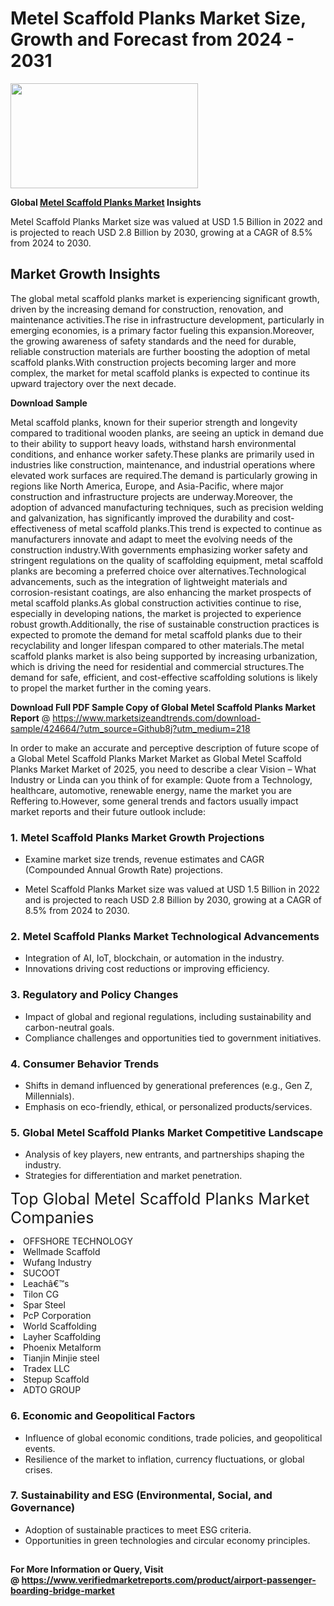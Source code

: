 <H1>Metel Scaffold Planks Market Size, Growth and Forecast from 2024 - 2031</H1><img class="aligncenter size-medium wp-image-584254" src="https://thirdeyenews.in/wp-content/uploads/2024/09/Global-Market-Research-300x168.jpeg" alt="" width="300" height="168" /><p><strong>Global&nbsp;<a href="https://www.marketsizeandtrends.com/download-sample/424664/?utm_source=Github8j?utm_medium=218">Metel Scaffold Planks Market</a> Insights</strong></p><p>Metel Scaffold Planks Market size was valued at USD 1.5 Billion in 2022 and is projected to reach USD 2.8 Billion by 2030, growing at a CAGR of 8.5% from 2024 to 2030.</p><p><h2>Market Growth Insights</h2> <p>The global metal scaffold planks market is experiencing significant growth, driven by the increasing demand for construction, renovation, and maintenance activities.The rise in infrastructure development, particularly in emerging economies, is a primary factor fueling this expansion.Moreover, the growing awareness of safety standards and the need for durable, reliable construction materials are further boosting the adoption of metal scaffold planks.With construction projects becoming larger and more complex, the market for metal scaffold planks is expected to continue its upward trajectory over the next decade.</p> <p><strong>Download Sample</strong></p> <p>Metal scaffold planks, known for their superior strength and longevity compared to traditional wooden planks, are seeing an uptick in demand due to their ability to support heavy loads, withstand harsh environmental conditions, and enhance worker safety.These planks are primarily used in industries like construction, maintenance, and industrial operations where elevated work surfaces are required.The demand is particularly growing in regions like North America, Europe, and Asia-Pacific, where major construction and infrastructure projects are underway.Moreover, the adoption of advanced manufacturing techniques, such as precision welding and galvanization, has significantly improved the durability and cost-effectiveness of metal scaffold planks.This trend is expected to continue as manufacturers innovate and adapt to meet the evolving needs of the construction industry.With governments emphasizing worker safety and stringent regulations on the quality of scaffolding equipment, metal scaffold planks are becoming a preferred choice over alternatives.Technological advancements, such as the integration of lightweight materials and corrosion-resistant coatings, are also enhancing the market prospects of metal scaffold planks.As global construction activities continue to rise, especially in developing nations, the market is projected to experience robust growth.Additionally, the rise of sustainable construction practices is expected to promote the demand for metal scaffold planks due to their recyclability and longer lifespan compared to other materials.The metal scaffold planks market is also being supported by increasing urbanization, which is driving the need for residential and commercial structures.The demand for safe, efficient, and cost-effective scaffolding solutions is likely to propel the market further in the coming years.<p><span class=""><strong>Download Full PDF Sample Copy of Global Metel Scaffold Planks Market Report</strong> @ <a href="https://www.marketsizeandtrends.com/download-sample/424664/?utm_source=Github8j?utm_medium=218" target="_blank">https://www.marketsizeandtrends.com/download-sample/424664/?utm_source=Github8j?utm_medium=218</a></span></p><p>In order to make an accurate and perceptive description of future scope of a Global&nbsp;Metel Scaffold Planks Market Market as Global&nbsp;Metel Scaffold Planks Market Market of 2025, you need to describe a clear Vision &ndash; What Industry or Linda can you think of for example: Quote from a Technology, healthcare, automotive, renewable energy, name the market you are Reffering to.However, some general trends and factors usually impact market reports and their future outlook include:</p><h3>1.&nbsp;<strong>Metel Scaffold Planks Market Growth Projections</strong></h3><ul><li>Examine market size trends, revenue estimates and CAGR (Compounded Annual Growth Rate) projections.</li><li><p>Metel Scaffold Planks Market size was valued at USD 1.5 Billion in 2022 and is projected to reach USD 2.8 Billion by 2030, growing at a CAGR of 8.5% from 2024 to 2030.</p></li></ul><h3>2.&nbsp;<strong>Metel Scaffold Planks Market Technological Advancements</strong></h3><ul><li>Integration of AI, IoT, blockchain, or automation in the industry.</li><li>Innovations driving cost reductions or improving efficiency.</li></ul><h3>3.&nbsp;<strong>Regulatory and Policy Changes</strong></h3><ul><li>Impact of global and regional regulations, including sustainability and carbon-neutral goals.</li><li>Compliance challenges and opportunities tied to government initiatives.</li></ul><h3>4.&nbsp;<strong>Consumer Behavior Trends</strong></h3><ul><li>Shifts in demand influenced by generational preferences (e.g., Gen Z, Millennials).</li><li>Emphasis on eco-friendly, ethical, or personalized products/services.</li></ul><h3>5.&nbsp;<strong>Global Metel Scaffold Planks Market Competitive Landscape</strong></h3><ul><li>Analysis of key players, new entrants, and partnerships shaping the industry.</li><li>Strategies for differentiation and market penetration.</li></ul><p data-pm-slice="1 1 []"><span style="color: inherit; font-family: inherit; font-size: 25px;">Top Global Metel Scaffold Planks Market Companies</span></p><div class="" data-test-id=""><p><li>OFFSHORE TECHNOLOGY</li><li> Wellmade Scaffold</li><li> Wufang Industry</li><li> SUCOOT</li><li> Leachâ€™s</li><li> Tilon CG</li><li> Spar Steel</li><li> PcP Corporation</li><li> World Scaffolding</li><li> Layher Scaffolding</li><li> Phoenix Metalform</li><li> Tianjin Minjie steel</li><li> Tradex LLC</li><li> Stepup Scaffold</li><li> ADTO GROUP</li></p></div><h3>6.&nbsp;<strong>Economic and Geopolitical Factors</strong></h3><ul><li>Influence of global economic conditions, trade policies, and geopolitical events.</li><li>Resilience of the market to inflation, currency fluctuations, or global crises.</li></ul><h3>7.&nbsp;<strong>Sustainability and ESG (Environmental, Social, and Governance)</strong></h3><ul><li>Adoption of sustainable practices to meet ESG criteria.</li><li>Opportunities in green technologies and circular economy principles.</li></ul><h2><strong style="font-size: 14px;">For More Information or Query, Visit @&nbsp;</strong><a style="background-color: #ffffff; font-size: 14px;" href="https://www.marketsizeandtrends.com/report/metel-scaffold-planks-market/" target="_blank">https://www.verifiedmarketreports.com/product/airport-passenger-boarding-bridge-market</a></h2>